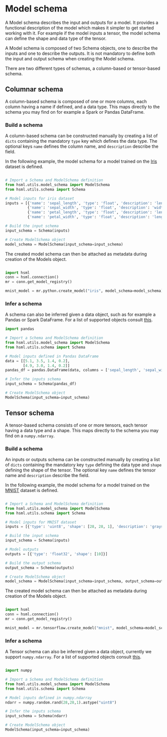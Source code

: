 # Model schema

A Model schema describes the input and outputs for a model. It provides a functional description of the model which makes it simpler to get started working with it. For example if the model inputs a tensor, the model schema can define the shape and data type of the tensor.

A Model schema is composed of two Schema objects, one to describe the inputs and one to describe the outputs. It is not mandatory to define both the input and output schema when creating the Model schema.

There are two different types of schemas, a column-based or tensor-based schema.

## Columnar schema

A column-based schema is composed of one or more columns, each column having a name if defined, and a data type. This maps directly to the schema you may find on for example a Spark or Pandas DataFrame.

### Build a schema

A column-based schema can be constructed manually by creating a list of `dicts` containing the mandatory `type` key which defines the data type. The optional keys `name` defines the column name, and `description` describe the field.

In the following example, the model schema for a model trained on the [Iris](https://en.wikipedia.org/wiki/Iris_flower_data_set) dataset is defined.

```python

# Import a Schema and ModelSchema definition
from hsml.utils.model_schema import ModelSchema
from hsml.utils.schema import Schema

# Model inputs for iris dataset
inputs = [{'name': 'sepal_length', 'type': 'float', 'description': 'length of sepal leaves (cm)'},
          {'name': 'sepal_width', 'type': 'float', 'description': 'width of sepal leaves (cm)'},
          {'name': 'petal_length', 'type': 'float', 'description': 'length of petal leaves (cm)'},
          {'name': 'petal_width', 'type': 'float', 'description': 'length of petal leaves (cm)'}]

# Build the input schema
input_schema = Schema(inputs)

# Create ModelSchema object
model_schema = ModelSchema(input_schema=input_schema)

```

The created model schema can then be attached as metadata during creation of the Models object.

```python

import hsml
conn = hsml.connection()
mr = conn.get_model_registry()

mnist_model = mr.python.create_model("iris", model_schema=model_schema)

```

### Infer a schema

A schema can also be inferred given a data object, such as for example a Pandas or Spark DataFrame. For a list of supported objects consult [this](../api/model_schema_api).

```python
import pandas

# Import a Schema and ModelSchema definition
from hsml.utils.model_schema import ModelSchema
from hsml.utils.schema import Schema

# Model inputs defined in Pandas DataFrame
data = [[5.1, 3.5, 1.4, 0.2],
        [4.9, 3.0, 1.4, 0.2]]
pandas_df = pandas.DataFrame(data, columns = ['sepal_length', 'sepal_width', 'petal_length', 'petal_width'])

# Infer the inputs schema
input_schema = Schema(pandas_df)

# Create ModelSchema object
ModelSchema(input_schema=input_schema)

```

## Tensor schema

A tensor-based schema consists of one or more tensors, each tensor having a data type and a shape. This maps directly to the schema you may find on a `numpy.ndarray`.

### Build a schema

An inputs or outputs schema can be constructed manually by creating a list of `dicts` containing the mandatory key `type` defining the data type and `shape` defining the shape of the tensor. The optional key `name` defines the tensor name and `description` describe the field.

In the following example, the model schema for a model trained on the [MNIST](https://en.wikipedia.org/wiki/MNIST_database) dataset is defined.

```python

# Import a Schema and ModelSchema definition
from hsml.utils.model_schema import ModelSchema
from hsml.utils.schema import Schema

# Model inputs for MNIST dataset
inputs = [{'type': 'uint8', 'shape': [28, 28, 1], 'description': 'grayscale representation of 28x28 MNIST images'}]

# Build the input schema
input_schema = Schema(inputs)

# Model outputs
outputs = [{'type': 'float32', 'shape': [10]}]

# Build the output schema
output_schema = Schema(outputs)

# Create ModelSchema object
model_schema = ModelSchema(input_schema=input_schema, output_schema=output_schema)

```

The created model schema can then be attached as metadata during creation of the Models object.

```python

import hsml
conn = hsml.connection()
mr = conn.get_model_registry()

mnist_model = mr.tensorflow.create_model("mnist", model_schema=model_schema)

```


### Infer a schema

A Tensor schema can also be inferred given a data object, currently we support `numpy.ndarray`. For a list of supported objects consult [this](../api/model_schema_api).

```python

import numpy

# Import a Schema and ModelSchema definition
from hsml.utils.model_schema import ModelSchema
from hsml.utils.schema import Schema

# Model inputs defined in numpy.ndarray
ndarr = numpy.random.rand(28,28,1).astype("uint8")

# Infer the inputs schema
input_schema = Schema(ndarr)

# Create ModelSchema object
ModelSchema(input_schema=input_schema)

```
